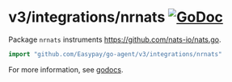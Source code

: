 # v3/integrations/nrnats [![GoDoc](https://godoc.org/github.com/Easypay/go-agent/v3/integrations/nrnats?status.svg)](https://godoc.org/github.com/Easypay/go-agent/v3/integrations/nrnats)

Package `nrnats` instruments https://github.com/nats-io/nats.go.

```go
import "github.com/Easypay/go-agent/v3/integrations/nrnats"
```

For more information, see
[godocs](https://godoc.org/github.com/Easypay/go-agent/v3/integrations/nrnats).
